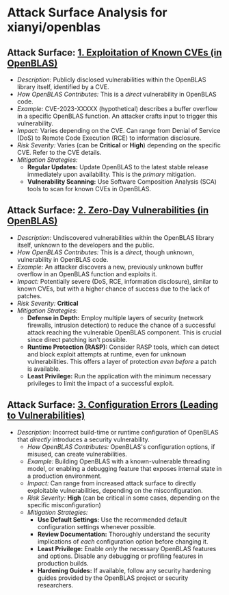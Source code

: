 # Attack Surface Analysis for xianyi/openblas

## Attack Surface: [1. Exploitation of Known CVEs (in OpenBLAS)](./attack_surfaces/1__exploitation_of_known_cves__in_openblas_.md)

*   *Description:*  Publicly disclosed vulnerabilities within the OpenBLAS library itself, identified by a CVE.
*   *How OpenBLAS Contributes:* This is a *direct* vulnerability in OpenBLAS code.
*   *Example:*  CVE-2023-XXXXX (hypothetical) describes a buffer overflow in a specific OpenBLAS function. An attacker crafts input to trigger this vulnerability.
*   *Impact:*  Varies depending on the CVE. Can range from Denial of Service (DoS) to Remote Code Execution (RCE) to information disclosure.
*   *Risk Severity:*  Varies (can be **Critical** or **High**) depending on the specific CVE. Refer to the CVE details.
*   *Mitigation Strategies:*
    *   **Regular Updates:** Update OpenBLAS to the latest stable release immediately upon availability. This is the *primary* mitigation.
    *   **Vulnerability Scanning:** Use Software Composition Analysis (SCA) tools to scan for known CVEs in OpenBLAS.

## Attack Surface: [2. Zero-Day Vulnerabilities (in OpenBLAS)](./attack_surfaces/2__zero-day_vulnerabilities__in_openblas_.md)

*   *Description:*  Undiscovered vulnerabilities within the OpenBLAS library itself, unknown to the developers and the public.
*   *How OpenBLAS Contributes:* This is a *direct*, though unknown, vulnerability in OpenBLAS code.
*   *Example:* An attacker discovers a new, previously unknown buffer overflow in an OpenBLAS function and exploits it.
*   *Impact:*  Potentially severe (DoS, RCE, information disclosure), similar to known CVEs, but with a higher chance of success due to the lack of patches.
*   *Risk Severity:* **Critical**
*   *Mitigation Strategies:*
    *   **Defense in Depth:** Employ multiple layers of security (network firewalls, intrusion detection) to reduce the chance of a successful attack reaching the vulnerable OpenBLAS component.  This is crucial since direct patching isn't possible.
    *   **Runtime Protection (RASP):** Consider RASP tools, which can detect and block exploit attempts at runtime, even for unknown vulnerabilities. This offers a layer of protection *even before* a patch is available.
    *   **Least Privilege:** Run the application with the minimum necessary privileges to limit the impact of a successful exploit.

## Attack Surface: [3. Configuration Errors (Leading to Vulnerabilities)](./attack_surfaces/3__configuration_errors__leading_to_vulnerabilities_.md)

* *Description:* Incorrect build-time or runtime configuration of OpenBLAS that *directly* introduces a security vulnerability.
    * *How OpenBLAS Contributes:* OpenBLAS's configuration options, if misused, can create vulnerabilities.
    * *Example:* Building OpenBLAS with a known-vulnerable threading model, or enabling a debugging feature that exposes internal state in a production environment.
    * *Impact:* Can range from increased attack surface to directly exploitable vulnerabilities, depending on the misconfiguration.
    * *Risk Severity:* **High** (can be critical in some cases, depending on the specific misconfiguration)
    * *Mitigation Strategies:*
        *   **Use Default Settings:** Use the recommended default configuration settings whenever possible.
        *   **Review Documentation:** Thoroughly understand the security implications of *each* configuration option before changing it.
        *   **Least Privilege:** Enable *only* the necessary OpenBLAS features and options. Disable any debugging or profiling features in production builds.
        * **Hardening Guides:** If available, follow any security hardening guides provided by the OpenBLAS project or security researchers.

